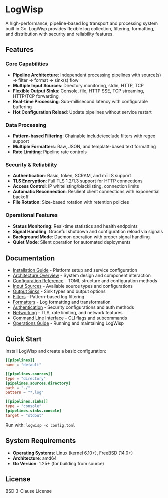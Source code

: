 # LogWisp

A high-performance, pipeline-based log transport and processing system built in Go. LogWisp provides flexible log collection, filtering, formatting, and distribution with security and reliability features.

## Features

### Core Capabilities
- **Pipeline Architecture**: Independent processing pipelines with source(s) → filter → format → sink(s) flow
- **Multiple Input Sources**: Directory monitoring, stdin, HTTP, TCP
- **Flexible Output Sinks**: Console, file, HTTP SSE, TCP streaming, HTTP/TCP forwarding
- **Real-time Processing**: Sub-millisecond latency with configurable buffering
- **Hot Configuration Reload**: Update pipelines without service restart

### Data Processing
- **Pattern-based Filtering**: Chainable include/exclude filters with regex support
- **Multiple Formatters**: Raw, JSON, and template-based text formatting
- **Rate Limiting**: Pipeline rate controls

### Security & Reliability  
- **Authentication**: Basic, token, SCRAM, and mTLS support
- **TLS Encryption**: Full TLS 1.2/1.3 support for HTTP connections
- **Access Control**: IP whitelisting/blacklisting, connection limits
- **Automatic Reconnection**: Resilient client connections with exponential backoff
- **File Rotation**: Size-based rotation with retention policies

### Operational Features
- **Status Monitoring**: Real-time statistics and health endpoints
- **Signal Handling**: Graceful shutdown and configuration reload via signals
- **Background Mode**: Daemon operation with proper signal handling
- **Quiet Mode**: Silent operation for automated deployments

## Documentation

- [Installation Guide](installation.md) - Platform setup and service configuration
- [Architecture Overview](architecture.md) - System design and component interaction  
- [Configuration Reference](configuration.md) - TOML structure and configuration methods
- [Input Sources](sources.md) - Available source types and configurations
- [Output Sinks](sinks.md) - Sink types and output options
- [Filters](filters.md) - Pattern-based log filtering
- [Formatters](formatters.md) - Log formatting and transformation
- [Authentication](authentication.md) - Security configurations and auth methods
- [Networking](networking.md) - TLS, rate limiting, and network features
- [Command Line Interface](cli.md) - CLI flags and subcommands
- [Operations Guide](operations.md) - Running and maintaining LogWisp

## Quick Start

Install LogWisp and create a basic configuration:

```toml
[[pipelines]]
name = "default"

[[pipelines.sources]]
type = "directory"
[pipelines.sources.directory]
path = "./"
pattern = "*.log"

[[pipelines.sinks]]
type = "console"
[pipelines.sinks.console]
target = "stdout"
```

Run with: `logwisp -c config.toml`

## System Requirements

- **Operating Systems**: Linux (kernel 6.10+), FreeBSD (14.0+)
- **Architecture**: amd64
- **Go Version**: 1.25+ (for building from source)

## License

BSD 3-Clause License
